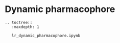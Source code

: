 # Dynamic pharmacophore

```{eval-rst}
.. toctree::
   :maxdepth: 1
   
   lr_dynamic_pharmacophore.ipynb
```
